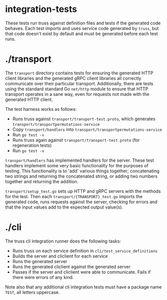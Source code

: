 # integration-tests

These tests run truss against definition files and tests if the generated code
behaves. Each test imports and uses service code generated by `truss`, but that
code doesn't exist by default and must be generated before each test runs.

# ./transport

The `transport` directory contains tests for ensuring the generated HTTP client
libraries and the generated gRPC client libraries all correctly communicate
over their particular transport. Additionally, there are tests using the
standard standard Go `net/http` module to ensure that HTTP transport operates
in a sane way, even for requests not made with the generated HTTP client.

The test harness works as follows:

- Runs truss against `transport/transport-test.proto`, which generates `transport/transportpermutations-service`
- Copy `transport/handlers` into `transport/transportpermutations-service`
- Run `go test -v`
- Runs truss again against `transport/transport-test.proto` (for regeneration tests)
- Run `go test -v`

`transport/handlers` has implemented handlers for the server. These test
handlers implement some very basic functionality for the purposes of testing.
This functionality is to 'add' various things together; concatenating two
strings and returning the concatenated string, or adding two numbers together
and returning the addition.

`transport/setup_test.go` sets up HTTP and gRPC servers with the methods for
the test. Then each `transport/{TRANSPORT}_test.go` imports the generated code,
runs requests against the server, checking for errors and that the input values
add to the expected output value(s).

# ./cli

The truss cli integration runner does the following tasks:

- Runs truss on each service definition in `cli/test_service_definitions`
- Builds the server and cliclient for each service
- Runs the generated server
- Runs the generated cliclient against the generated server
- Passes if the server and cliclient were able to communicate. Fails if there
  were errors of any kind.

Note also that any additional cli integration tests must have a package name
`TEST`, all letters uppercase.

